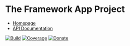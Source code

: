 # The Framework App Project

- [Homepage](https://the-framework.gitlab.io/projects/app.html)
- [API Documentation](https://the-framework.gitlab.io/projects/app/docs/)

[![Build](https://gitlab.com/the-framework/projects/app/badges/master/pipeline.svg)](https://gitlab.com/the-framework/projects/app/-/jobs)
[![Coverage](https://gitlab.com/the-framework/projects/app/badges/master/coverage.svg?job=test:php)](https://the-framework.gitlab.io/projects/app/coverage/)
[![Donate](https://img.shields.io/badge/Donate-PayPal-blue.svg)](https://www.paypal.com/cgi-bin/webscr?cmd=_s-xclick&hosted_button_id=NGBNW5PY4VSJ4)
